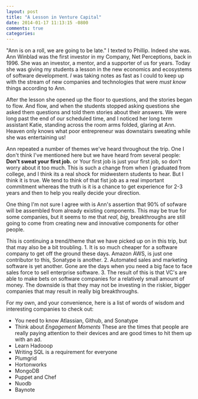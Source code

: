 ```yaml
---
layout: post
title: "A Lesson in Venture Capital"
date: 2014-01-17 11:13:15 -0800
comments: true
categories: 
---
```


"Ann is on a roll, we are going to be late."  I texted to Phillip.  Indeed she was.  Ann Winblad was the first investor in my Company, Net Perceptions, back in 1996.  She was an investor, a  mentor, and a supporter of us for years.  Today she was giving my students a lesson in the new economics and ecosystems of software development.  *I* was taking notes as fast as I could to keep up with the stream of new companies and technologies that were *must know* things according to Ann.

After the lesson she opened up the floor to questions, and the stories began to flow. <!-- more --> And flow, and when the students stopped asking questions she asked them questions and told them stories about their answers.  We were long past the end of our scheduled time, and I noticed her long term assistant Katie, standing across the room arms folded, glaring at Ann.  Heaven only knows what poor entrepreneur was downstairs sweating while she was entertaining us!

Ann repeated a number of themes we've heard throughout the trip.  One I don't think I've mentioned here but we have heard from several people:  **Don't sweat your first job.** or Your first job is just your first job, so don't worry about it too much.  This is such a change from when I graduated from college, and I think its a real shock for midwestern students to hear.  But I think it is true.  We tend to think of that fist job as a real important commitment whereas the truth is it is a chance to get experience for 2-3 years and then to help you really decide your direction.

One thing I'm not sure I agree with is Ann's assertion that 90% of sofware will be assembled from already existing components.  This may be true for some companies, but it seems to me that *real*, *big*, breakthroughs are still going to come from creating new and innovative components for other people.

This is continuing a trend/theme that we have picked up on in this trip, but that may also be a bit troubling.  1.  It is so much cheaper for a software company to get off the ground these days.  Amazon AWS, is just one contributor to this, Sonatype is another.  2. Automated sales and marketing software is yet another.  Gone are the days when you need a big face to face sales force to sell enterprise software. 3. The result of this is that VC's are able to make bets on software companies for a relatively small amount of money.  The downside is that they may not be investing in the riskier, bigger companies that may result in really big breakthroughs.

For my own, and your convenience, here is a list of words of wisdom and interesting companies to check out:

* You need to know Atlassian, Github, and Sonatype
* Think about *Engagement Moments* These are the times that people are really paying attention to their devices and are good times to hit them up with an ad.
* Learn Hadooop
* Writing SQL is a requirement for everyone
* Plumgrid
* Hortonworks
* MongoDB
* Puppet and Chef
* Nuodb
* Baynote


